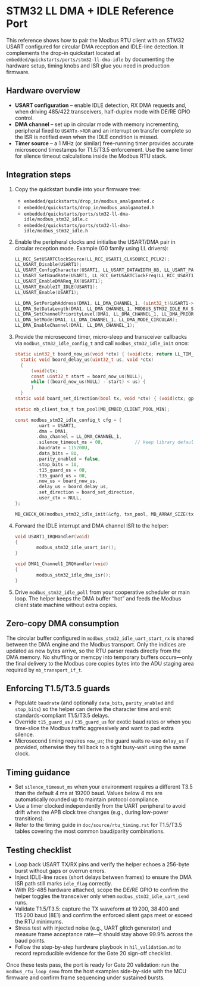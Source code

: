 # STM32 LL DMA + IDLE Reference Port

This reference shows how to pair the Modbus RTU client with an STM32 USART
configured for circular DMA reception and IDLE-line detection. It complements
the drop-in quickstart located at
``embedded/quickstarts/ports/stm32-ll-dma-idle`` by documenting the hardware
setup, timing knobs and ISR glue you need in production firmware.

## Hardware overview

- **USART configuration** – enable IDLE detection, RX DMA requests and, when
	driving 485/422 transceivers, half-duplex mode with DE/RE GPIO control.
- **DMA channel** – set up in circular mode with memory incrementing, peripheral
	fixed to ``USARTx->RDR`` and an interrupt on transfer complete so the ISR is
	notified even when the IDLE condition is missed.
- **Timer source** – a 1 MHz (or similar) free-running timer provides accurate
	microsecond timestamps for T1.5/T3.5 enforcement. Use the same timer for
	silence timeout calculations inside the Modbus RTU stack.

## Integration steps

1. Copy the quickstart bundle into your firmware tree:

	 - ``embedded/quickstarts/drop_in/modbus_amalgamated.c``
	 - ``embedded/quickstarts/drop_in/modbus_amalgamated.h``
	 - ``embedded/quickstarts/ports/stm32-ll-dma-idle/modbus_stm32_idle.c``
	 - ``embedded/quickstarts/ports/stm32-ll-dma-idle/modbus_stm32_idle.h``

2. Enable the peripheral clocks and initialise the USART/DMA pair in circular
	 reception mode. Example (G0 family using LL drivers):

	 ```c
	 LL_RCC_SetUSARTClockSource(LL_RCC_USART1_CLKSOURCE_PCLK2);
	 LL_USART_Disable(USART1);
	 LL_USART_ConfigCharacter(USART1, LL_USART_DATAWIDTH_8B, LL_USART_PARITY_NONE, LL_USART_STOPBITS_1);
	 LL_USART_SetBaudRate(USART1, LL_RCC_GetUSARTClockFreq(LL_RCC_USART1_CLKSOURCE), LL_USART_OVERSAMPLING_16, 115200);
	 LL_USART_EnableDMAReq_RX(USART1);
	 LL_USART_EnableIT_IDLE(USART1);
	 LL_USART_Enable(USART1);

	 LL_DMA_SetPeriphAddress(DMA1, LL_DMA_CHANNEL_1, (uint32_t)&USART1->RDR);
	 LL_DMA_SetDataLength(DMA1, LL_DMA_CHANNEL_1, MODBUS_STM32_IDLE_RX_SIZE);
	 LL_DMA_SetChannelPriorityLevel(DMA1, LL_DMA_CHANNEL_1, LL_DMA_PRIORITY_HIGH);
	 LL_DMA_SetMode(DMA1, LL_DMA_CHANNEL_1, LL_DMA_MODE_CIRCULAR);
	 LL_DMA_EnableChannel(DMA1, LL_DMA_CHANNEL_1);
	 ```

3. Provide the microsecond timer, micro-sleep and transceiver callbacks via
	 ``modbus_stm32_idle_config_t`` and call ``modbus_stm32_idle_init`` once:

	 ```c
	 static uint32_t board_now_us(void *ctx) { (void)ctx; return LL_TIM_GetCounter(TIM2); }
	   static void board_delay_us(uint32_t us, void *ctx)
	   {
		   (void)ctx;
		   const uint32_t start = board_now_us(NULL);
		   while ((board_now_us(NULL) - start) < us) {
		   }
	   }
	 static void board_set_direction(bool tx, void *ctx) { (void)ctx; gpio_set_tx_enable(tx); }

	 static mb_client_txn_t txn_pool[MB_EMBED_CLIENT_POOL_MIN];

	 const modbus_stm32_idle_config_t cfg = {
			 .uart = USART1,
			 .dma = DMA1,
			 .dma_channel = LL_DMA_CHANNEL_1,
			 .silence_timeout_ms = 0U,            // keep library default
			 .baudrate = 115200U,
			 .data_bits = 8U,
			 .parity_enabled = false,
			 .stop_bits = 1U,
			 .t15_guard_us = 0U,
			 .t35_guard_us = 0U,
			 .now_us = board_now_us,
			 .delay_us = board_delay_us,
			 .set_direction = board_set_direction,
			 .user_ctx = NULL,
	 };

	 MB_CHECK_OK(modbus_stm32_idle_init(&cfg, txn_pool, MB_ARRAY_SIZE(txn_pool)));
	 ```

4. Forward the IDLE interrupt and DMA channel ISR to the helper:

	 ```c
	 void USART1_IRQHandler(void)
	 {
			 modbus_stm32_idle_usart_isr();
	 }

	 void DMA1_Channel1_IRQHandler(void)
	 {
			 modbus_stm32_idle_dma_isr();
	 }
	 ```

5. Drive ``modbus_stm32_idle_poll`` from your cooperative scheduler or main
	 loop. The helper keeps the DMA buffer “hot” and feeds the Modbus client
	 state machine without extra copies.

## Zero-copy DMA consumption

The circular buffer configured in ``modbus_stm32_idle_uart_start_rx`` is shared
between the DMA engine and the Modbus transport. Only the indices are updated
as new bytes arrive, so the RTU parser reads directly from the DMA memory.
No shuffling or memcpy into temporary buffers occurs—only the final delivery to
the Modbus core copies bytes into the ADU staging area required by
``mb_transport_if_t``.

## Enforcing T1.5/T3.5 guards

- Populate ``baudrate`` (and optionally ``data_bits``, ``parity_enabled`` and
	``stop_bits``) so the helper can derive the character time and emit
	standards-compliant T1.5/T3.5 delays.
- Override ``t15_guard_us`` / ``t35_guard_us`` for exotic baud rates or when you
	time-slice the Modbus traffic aggressively and want to pad extra silence.
- Microsecond timing requires ``now_us``; the guard waits re-use ``delay_us`` if
	provided, otherwise they fall back to a tight busy-wait using the same clock.

## Timing guidance

- Set ``silence_timeout_ms`` when your environment requires a different T3.5
	than the default 4 ms at 19200 baud. Values below 4 ms are automatically
	rounded up to maintain protocol compliance.
- Use a timer clocked independently from the UART peripheral to avoid drift
	when the APB clock tree changes (e.g., during low-power transitions).
- Refer to the timing guide in ``doc/source/rtu_timing.rst`` for T1.5/T3.5
	tables covering the most common baud/parity combinations.

## Testing checklist

- Loop back USART TX/RX pins and verify the helper echoes a 256-byte burst
	without gaps or overrun errors.
- Inject IDLE-line races (short delays between frames) to ensure the DMA ISR
	path still marks ``idle_flag`` correctly.
- With RS-485 hardware attached, scope the DE/RE GPIO to confirm the helper
	toggles the transceiver only when ``modbus_stm32_idle_uart_send`` runs.
- Validate T1.5/T3.5: capture the TX waveform at 19 200, 38 400 and 115 200 baud
	(8E1) and confirm the enforced silent gaps meet or exceed the RTU minimums.
- Stress test with injected noise (e.g., UART glitch generator) and measure
	frame acceptance rate—it should stay above 99.9% across the baud points.
- Follow the step-by-step hardware playbook in ``hil_validation.md`` to record
	reproducible evidence for the Gate 20 sign-off checklist.

Once these tests pass, the port is ready for Gate 20 validation: run the
``modbus_rtu_loop_demo`` from the host examples side-by-side with the MCU
firmware and confirm frame sequencing under sustained bursts.
